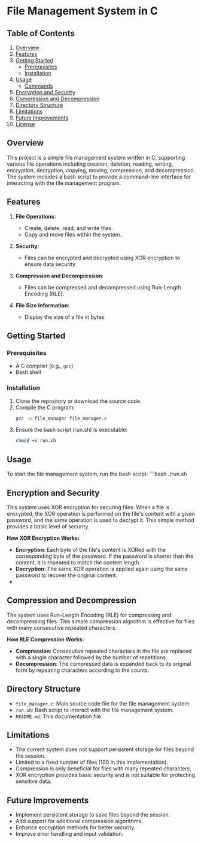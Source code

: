 # File Management System in C

## Table of Contents

1. [Overview](#overview)
2. [Features](#features)
3. [Getting Started](#getting-started)
   - [Prerequisites](#prerequisites)
   - [Installation](#installation)
4. [Usage](#usage)
   - [Commands](#commands)
5. [Encryption and Security](#encryption-and-security)
6. [Compression and Decompression](#compression-and-decompression)
7. [Directory Structure](#directory-structure)
8. [Limitations](#limitations)
9. [Future Improvements](#future-improvements)
10. [License](#license)

## Overview

This project is a simple file management system written in C, supporting various file operations including creation, deletion, reading, writing, encryption, decryption, copying, moving, compression, and decompression. The system includes a bash script to provide a command-line interface for interacting with the file management program.

## Features

1. **File Operations**: 
   - Create, delete, read, and write files.
   - Copy and move files within the system.

2. **Security**: 
   - Files can be encrypted and decrypted using XOR encryption to ensure data security.

3. **Compression and Decompression**: 
   - Files can be compressed and decompressed using Run-Length Encoding (RLE).

4. **File Size Information**: 
   - Display the size of a file in bytes.

## Getting Started

### Prerequisites

- A C compiler (e.g., `gcc`)
- Bash shell

### Installation

1. Clone the repository or download the source code.
2. Compile the C program:
   ```bash
   gcc -o file_manager file_manager.c
3. Ensure the bash script (run.sh) is executable:
   ```bash
   chmod +x run.sh
## Usage

To start the file management system, run the bash script: ```bash
./run.sh

## Encryption and Security

This system uses XOR encryption for securing files. When a file is encrypted, the XOR operation is performed on the file's content with a given password, and the same operation is used to decrypt it. This simple method provides a basic level of security.

**How XOR Encryption Works:**

- **Encryption**: Each byte of the file's content is XORed with the corresponding byte of the password. If the password is shorter than the content, it is repeated to match the content length.
- **Decryption**: The same XOR operation is applied again using the same password to recover the original content.
- 
## Compression and Decompression

The system uses Run-Length Encoding (RLE) for compressing and decompressing files. This simple compression algorithm is effective for files with many consecutive repeated characters.

**How RLE Compression Works:**

- **Compression**: Consecutive repeated characters in the file are replaced with a single character followed by the number of repetitions.
- **Decompression**: The compressed data is expanded back to its original form by repeating characters according to the counts.

## Directory Structure

- `file_manager.c`: Main source code file for the file management system.
- `run.sh`: Bash script to interact with the file management system.
- `README.md`: This documentation file.

## Limitations

- The current system does not support persistent storage for files beyond the session.
- Limited to a fixed number of files (100 in this implementation).
- Compression is only beneficial for files with many repeated characters.
- XOR encryption provides basic security and is not suitable for protecting sensitive data.

## Future Improvements

- Implement persistent storage to save files beyond the session.
- Add support for additional compression algorithms.
- Enhance encryption methods for better security.
- Improve error handling and input validation.
